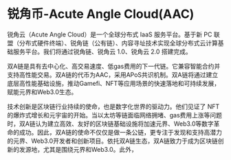 # 

# 锐角币-Acute Angle Cloud(AAC)

锐角云（Acute Angle Cloud）是一个全球分布式 IaaS 服务平台。基于新 PC 联盟（分布式硬件终端）、锐角链（公有链）、内容寻址技术实现全球分布式云计算基础服务平台。我们将通过锐角链、锐角云 1.0、锐角云 2.0 搭建完成。

双A链是具有去中心化、高交易速度、低gas费用的下一代链。它兼容智能合约并支持高性能交易。双A链的代币为AAC，采用APoS共识机制。双A链将通过建立底层高性能基础设施，推动Gamefi、NFT等应用场景的快速落地和可持续发展，赋能元界和Web3.0生态。

技术创新是区块链行业持续的使命，也是数字化世界的驱动力。他们见证了 NFT 的爆炸式增长和元宇宙的开始。当以太坊等链面临网络拥堵、gas费用上涨等问题时，双A链认为建立高效、友好的区块链基础设施将加速元界、Web3.0等数字革命的成功。因此，双A链的使命不仅仅是做一条公链，更专注于发现和支持高潜力的元界、Web3.0开发者和创新项目。依托双A链生态，双A链致力于成为区块链创新的发源地，尤其是围绕元界和Web3.0。此外，

